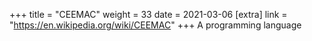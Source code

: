 +++
title = "CEEMAC"
weight = 33
date = 2021-03-06
[extra]
link = "https://en.wikipedia.org/wiki/CEEMAC"
+++
A programming language

